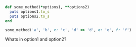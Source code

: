 ```ruby
def some_method(*options1, **options2)
  puts options1.to_s
  puts options2.to_s
end
```
```ruby
some_method('a', 'b', c: 'c', 'd' => 'd', e: 'e', f: 'f')
```
Whats in option1 and option2?
